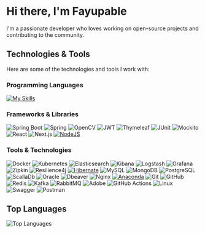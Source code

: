 # Hi there, I'm Fayupable

I'm a passionate developer who loves working on open-source projects and contributing to the community.

## Technologies & Tools
Here are some of the technologies and tools I work with:


### Programming Languages
[![My Skills](https://skillicons.dev/icons?i=java,py,ts,js)](https://skillicons.dev)

### Frameworks & Libraries
![Spring Boot](https://img.shields.io/badge/-Spring%20Boot-6DB33F?style=flat&logo=spring-boot&logoColor=white)
![Spring](https://img.shields.io/badge/spring-%236DB33F.svg?style=flat&logo=spring&logoColor=white)
![OpenCV](https://img.shields.io/badge/opencv-%23white.svg?style=flat&logo=opencv&logoColor=white)
![JWT](https://img.shields.io/badge/JWT-black?style=flat&logo=JSON%20web%20tokens)
![Thymeleaf](https://img.shields.io/badge/Thymeleaf-%23005C0F.svg?style=flat&logo=Thymeleaf&logoColor=white)
![JUnit](https://img.shields.io/badge/JUnit-25A162?style=flat&logo=junit5&logoColor=white)
![Mockito](https://img.shields.io/badge/Mockito-25A162?style=flat&logo=mockito&logoColor=white)
![React](https://img.shields.io/badge/-React-61DAFB?style=flat&logo=react&logoColor=black)
![Next.js](https://img.shields.io/badge/-Next.js-000000?style=flat&logo=nextdotjs&logoColor=white)
[![NodeJS](https://img.shields.io/badge/Node.js-6DA55F?logo=node.js&logoColor=white)](#)





### Tools & Technologies
![Docker](https://img.shields.io/badge/-Docker-2496ED?style=flat&logo=docker&logoColor=white)
![Kubernetes](https://img.shields.io/badge/-Kubernetes-326CE5?style=flat&logo=kubernetes&logoColor=white)
![Elasticsearch](https://img.shields.io/badge/elasticsearch-%230377CC.svg?style=flat&logo=elasticsearch&logoColor=white)
![Kibana](https://img.shields.io/badge/Kibana-005571?style=flat&logo=Kibana&logoColor=white)
![Logstash](https://img.shields.io/badge/-Logstash-A9A9A9?logo=Logstash&logoColor=005571)
![Grafana](https://img.shields.io/badge/Grafana-blue?style=fflat&logo=grafana)
![Zipkin](https://img.shields.io/badge/-zipkin-orange?logo=openzipkin&logoColor=005571)
![Resilience4j](https://img.shields.io/badge/resilience4j-FCBFBD?logo=resilience4j&logoColor=black)
[![Hibernate](https://img.shields.io/badge/Hibernate-59666C?logo=hibernate&logoColor=fff)](#)
![MySQL](https://img.shields.io/badge/-MySQL-4479A1?style=flat&logo=mysql&logoColor=white)
![MongoDB](https://img.shields.io/badge/-MongoDB-47A248?style=flat&logo=mongodb&logoColor=white)
![PostgreSQL](https://img.shields.io/badge/-PostgreSQL-336791?style=flat&logo=postgresql&logoColor=white)
![ScallaDb](https://img.shields.io/badge/Scylla%20DB-6CD5E7?style=flat&logo=scylladb&logoColor=000)
![Oracle](https://img.shields.io/badge/Oracle-F80000?style=flat&logo=oracle&logoColor=white)
![Dbeaver](https://img.shields.io/badge/DBeaver-000000?style=flat&logo=dbeaver&logoColor=white)
![Nginx](https://img.shields.io/badge/Nginx-009639?logo=nginx&logoColor=white&style=flat)
[![Anaconda](https://img.shields.io/badge/Anaconda-44A833?logo=anaconda&logoColor=fff)](#)
![Git](https://img.shields.io/badge/-Git-F05032?style=flat&logo=git&logoColor=white)
![GitHub](https://img.shields.io/badge/github-%23121011.svg?style=flat&logo=github&logoColor=white)
![Redis](https://img.shields.io/badge/-Redis-DC382D?style=flat&logo=redis&logoColor=white)
![Kafka](https://img.shields.io/badge/-Kafka-231F20?style=flat&logo=apache-kafka&logoColor=white)
![RabbitMQ](https://img.shields.io/badge/Rabbitmq-FF6600?style=flat&logo=rabbitmq&logoColor=white)
![Adobe](https://img.shields.io/badge/adobe-%23FF0000.svg?style=flat&logo=adobe&logoColor=white)
![GitHub Actions](https://img.shields.io/badge/GitHub%20Actions-2088FF?style=flat&logo=github-actions&logoColor=white)
![Linux](https://img.shields.io/badge/Linux-FCC624?style=flat&logo=linux&logoColor=black)
![Swagger](https://img.shields.io/badge/-Swagger-%23Clojure?style=flat&logo=swagger&logoColor=white)
![Postman](https://img.shields.io/badge/Postman-FF6C37?style=flat&logo=postman&logoColor=white)



## Top Languages

![Top Languages](https://github-readme-stats.vercel.app/api/top-langs/?username=Fayupable&layout=compact&theme=radical)
